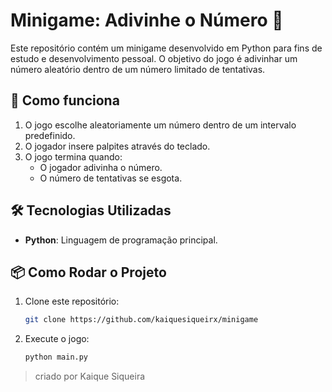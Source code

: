 # Minigame: Adivinhe o Número 🎲  

Este repositório contém um minigame desenvolvido em Python para fins de estudo e desenvolvimento pessoal. O objetivo do jogo é adivinhar um número aleatório dentro de um número limitado de tentativas.  

## 🚀 Como funciona  
1. O jogo escolhe aleatoriamente um número dentro de um intervalo predefinido.  
2. O jogador insere palpites através do teclado.  
4. O jogo termina quando:  
   - O jogador adivinha o número.  
   - O número de tentativas se esgota.  

## 🛠️ Tecnologias Utilizadas  
- **Python**: Linguagem de programação principal.   

## 📦 Como Rodar o Projeto  
1. Clone este repositório: 
   ```bash  
   git clone https://github.com/kaiquesiqueirx/minigame
   ```    
2. Execute o jogo:  
   ```bash  
   python main.py  

> criado por Kaique Siqueira  
